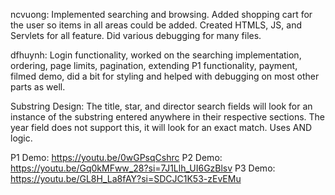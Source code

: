 ncvuong: Implemented searching and browsing. Added shopping cart for the user so items in all areas could be added. Created HTMLS, JS, and Servlets for all feature. Did various debugging for many files.

dfhuynh: Login functionality, worked on the searching implementation, ordering, page limits, pagination, extending P1 functionality, payment, filmed demo, did a bit for styling and helped with debugging on most other parts as well.

Substring Design: The title, star, and director search fields will look for an instance of the substring entered anywhere in their respective sections. The year field does not support this, it will look for an exact match. Uses AND logic.

P1 Demo: https://youtu.be/0wGPsqCshrc
P2 Demo: https://youtu.be/Gq0kMFww_28?si=7J1Llh_UI6GzBlsv
P3 Demo: https://youtu.be/GL8H_La8fAY?si=SDCJC1K53-zEvEMu
